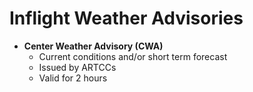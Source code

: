 # Inflight Weather Advisories

* **Center Weather Advisory (CWA)**
  * Current conditions and/or short term forecast
  * Issued by ARTCCs
  * Valid for 2 hours
